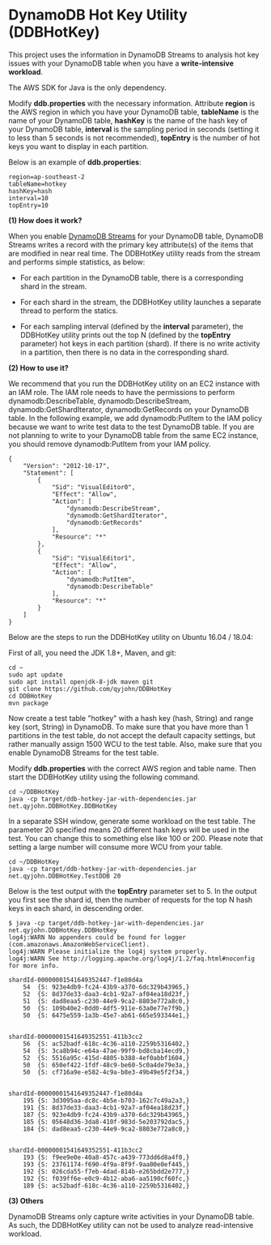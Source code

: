 # DynamoDB Hot Key Utility (DDBHotKey)

This project uses the information in DynamoDB Streams to analysis hot key issues with your DynamoDB table when you have a **write-intensive workload**.

The AWS SDK for Java is the only dependency. 

Modify **ddb.properties** with the necessary information. Attribute **region** is the AWS region in which you have your DynamoDB table, **tableName** is the name of your DynamoDB table, **hashKey** is the name of the hash key of your DynamoDB table, **interval** is the sampling period in seconds (setting it to less than 5 seconds is not recommended), **topEntry** is the number of hot keys you want to display in each partition.

Below is an example of **ddb.properties**:

~~~~
region=ap-southeast-2
tableName=hotkey
hashKey=hash
interval=10
topEntry=10
~~~~

**(1) How does it work?**

When you enable [DynamoDB Streams](https://docs.aws.amazon.com/amazondynamodb/latest/developerguide/Streams.html) for your DynamoDB table, DynamoDB Streams writes a record with the primary key attribute(s) of the items that are modified in near real time. The DDBHotKey utility reads from the stream and performs simple statistics, as below:

- For each partition in the DynamoDB table, there is a corresponding shard in the stream. 

- For each shard in the stream, the DDBHotKey utility launches a separate thread to perform the statics.

- For each sampling interval (defined by the **interval** parameter), the DDBHotKey utility prints out the top N (defined by the **topEntry** parameter) hot keys in each partition (shard). If there is no write activity in a partition, then there is no data in the corresponding shard. 

**(2) How to use it?**

We recommend that you run the DDBHotKey utility on an EC2 instance with an IAM role. The IAM role needs to have the permissions to perform dynamodb:DescribeTable, dynamodb:DescribeStream, dynamodb:GetShardIterator, dynamodb:GetRecords on your DynamoDB table. In the following example, we add dynamodb:PutItem to the IAM policy because we want to write test data to the test DynamoDB table. If you are not planning to write to your DynamoDB table from the same EC2 instance, you should remove dynamodb:PutItem from your IAM policy. 

~~~~
{
    "Version": "2012-10-17",
    "Statement": [
        {
            "Sid": "VisualEditor0",
            "Effect": "Allow",
            "Action": [
                "dynamodb:DescribeStream",
                "dynamodb:GetShardIterator",
                "dynamodb:GetRecords"
            ],
            "Resource": "*"
        },
        {
            "Sid": "VisualEditor1",
            "Effect": "Allow",
            "Action": [
                "dynamodb:PutItem",
                "dynamodb:DescribeTable"
            ],
            "Resource": "*"
        }
    ]
}
~~~~

Below are the steps to run the DDBHotKey utility on Ubuntu 16.04 / 18.04:

First of all, you need the JDK 1.8+, Maven, and git:

~~~~
cd ~
sudo apt update
sudo apt install openjdk-8-jdk maven git
git clone https://github.com/qyjohn/DDBHotKey
cd DDBHotKey
mvn package
~~~~

Now create a test table "hotkey" with a hash key (hash, String) and range key (sort, String) in DynamoDB. To make sure that you have more than 1 partitions in the test table, do not accept the default capacity settings, but rather manually assign 1500 WCU to the test table. Also, make sure that you enable DynamoDB Streams for the test table.

Modify **ddb.properties** with the correct AWS region and table name. Then start the DDBHotKey utility using the following command.

~~~~
cd ~/DDBHotKey
java -cp target/ddb-hotkey-jar-with-dependencies.jar net.qyjohn.DDBHotKey.DDBHotKey 
~~~~

In a separate SSH window, generate some workload on the test table. The parameter 20 specified means 20 different hash keys will be used in the test. You can change this to something else like 100 or 200. Please note that setting a large number will consume more WCU from your table. 

~~~~
cd ~/DDBHotKey
java -cp target/ddb-hotkey-jar-with-dependencies.jar net.qyjohn.DDBHotKey.TestDDB 20
~~~~

Below is the test output with the **topEntry** parameter set to 5. In the output you first see the shard id, then the number of requests for the top N hash keys in each shard, in descending order.

~~~~
$ java -cp target/ddb-hotkey-jar-with-dependencies.jar net.qyjohn.DDBHotKey.DDBHotKey 
log4j:WARN No appenders could be found for logger (com.amazonaws.AmazonWebServiceClient).
log4j:WARN Please initialize the log4j system properly.
log4j:WARN See http://logging.apache.org/log4j/1.2/faq.html#noconfig for more info.

shardId-00000001541649352447-f1e80d4a
	54	{S: 923e4db9-fc24-43b9-a370-6dc329b43965,}
	52	{S: 8d37de33-daa3-4cb1-92a7-af04ea18d23f,}
	51	{S: dad8eaa5-c230-44e9-9ca2-8803e772a8c0,}
	50	{S: 109b40e2-0dd0-4df5-911e-63a0e77e7f9b,}
	50	{S: 6475e559-1a3b-45e7-ab61-665e593344e1,}


shardId-00000001541649352551-411b3cc2
	56	{S: ac52badf-618c-4c36-a110-2259b5316402,}
	54	{S: 3ca8b94c-e64a-47ae-99f9-bd8cba14ecd9,}
	52	{S: 5516a95c-415d-4805-b388-4ef0abbf1604,}
	50	{S: 650ef422-1fdf-48c9-be60-5c0a4de79e3a,}
	50	{S: cf716a9e-e582-4c9a-b8e3-49b49e5f2f34,}


shardId-00000001541649352447-f1e80d4a
	195	{S: 3d3095aa-dc8c-4b5e-b703-162c7c49a2a3,}
	191	{S: 8d37de33-daa3-4cb1-92a7-af04ea18d23f,}
	187	{S: 923e4db9-fc24-43b9-a370-6dc329b43965,}
	185	{S: 05648d36-3da8-410f-983d-5e203792dac5,}
	184	{S: dad8eaa5-c230-44e9-9ca2-8803e772a8c0,}


shardId-00000001541649352551-411b3cc2
	193	{S: f9ee9e0e-40a8-457c-a439-773dd6d8a4f0,}
	193	{S: 23761174-f690-4f9a-8f9f-9aa00e0ef445,}
	192	{S: 026cda55-f7eb-4dad-814b-e265bdd2e777,}
	192	{S: f039ff6e-e0c9-4b12-aba6-aa5190cf60fc,}
	189	{S: ac52badf-618c-4c36-a110-2259b5316402,}
~~~~

**(3) Others**

DynamoDB Streams only capture write activities in your DynamoDB table. As such, the DDBHotKey utility can not be used to analyze read-intensive workload. 


